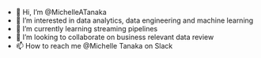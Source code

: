- 👋 Hi, I’m @MichelleATanaka
- 👀 I’m interested in data analytics, data engineering and machine learning
- 🌱 I’m currently learning streaming pipelines
- 💞️ I’m looking to collaborate on business relevant data review
- 📫 How to reach me @Michelle Tanaka on Slack

<!---
MichelleATanaka/MichelleATanaka is a ✨ special ✨ repository because its `README.md` (this file) appears on your GitHub profile.
You can click the Preview link to take a look at your changes.
--->

